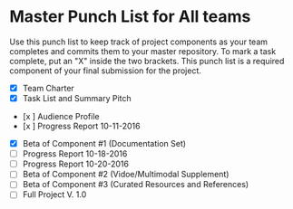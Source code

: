 # Master Punch List for All teams

Use this punch list to keep track of project components as your team completes and commits them to your master repository. To mark a task complete, put an "X" inside the two brackets. This punch list is a required component of your final submission for the project. 

- [X] Team Charter 
- [X] Task List and Summary Pitch
- [x ] Audience Profile
- [x ] Progress Report 10-11-2016
- [x] Beta of Component #1 (Documentation Set)
- [ ] Progress Report 10-18-2016
- [ ] Progress Report 10-20-2016
- [ ] Beta of Component #2 (Vidoe/Multimodal Supplement) 
- [ ] Beta of Component #3 (Curated Resources and References) 
- [ ] Full Project V. 1.0 
